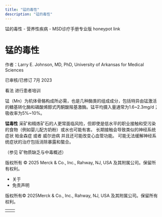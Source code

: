 ```yaml
---
title: "锰的毒性"
description: "锰的毒性"
---
```


﻿锰的毒性 \- 营养性疾病 \- MSD诊疗手册专业版 honeypot link

# 锰的毒性

作者：Larry E. Johnson, MD, PhD, University of Arkansas for Medical Sciences

已审核/已修订 7月 2023

看法 进行患者培训

锰（Mn）为机体骨骼构成所必需，也是几种酶类的组成成分，包括特异由锰激活的糖基转化酶和磷酸烯醇式丙酮酸羧基激酶。锰平均摄入量通常为1.6~2.3mg/d；吸收率为5%~10%。

**锰毒性** 采矿和精炼矿石的人更常面临风险，但即使是低水平的职业接触和受污染的食物（例如婴儿配方奶粉）或水也可能有害。 长期接触会导致类似的神经系统症状 帕金森症 或者 威尔逊病 并且还可能改变心血管功能。 可能无法缓解神经系统症状的治疗包括消除暴露和螯合。

（参见 矿物质缺乏与中毒概述）



版权所有 © 2025
Merck & Co., Inc., Rahway, NJ, USA 及其附属公司。保留所有权利。

- 关于
- 免责声明

版权所有© 2025Merck & Co., Inc., Rahway, NJ, USA 及其附属公司。保留所有权利。

|     |     |
| --- | --- |
|  |  |